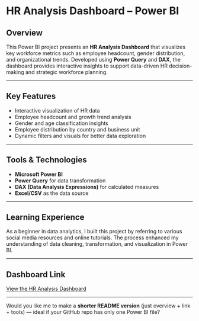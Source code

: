 

# **HR Analysis Dashboard – Power BI**

## **Overview**

This Power BI project presents an **HR Analysis Dashboard** that visualizes key workforce metrics such as employee headcount, gender distribution, and organizational trends. Developed using **Power Query** and **DAX**, the dashboard provides interactive insights to support data-driven HR decision-making and strategic workforce planning.

---

## **Key Features**

* Interactive visualization of HR data
* Employee headcount and growth trend analysis
* Gender and age classification insights
* Employee distribution by country and business unit
* Dynamic filters and visuals for better data exploration

---

## **Tools & Technologies**

* **Microsoft Power BI**
* **Power Query** for data transformation
* **DAX (Data Analysis Expressions)** for calculated measures
* **Excel/CSV** as the data source

---

## **Learning Experience**

As a beginner in data analytics, I built this project by referring to various social media resources and online tutorials. The process enhanced my understanding of data cleaning, transformation, and visualization in Power BI.

---

## **Dashboard Link**

[View the HR Analysis Dashboard](https://app.powerbi.com/groups/me/reports/a87c176c-e14f-4375-8033-0e8ee1e6fad1/8c31987c6bd05b0e4270?experience=power-bi)

---


Would you like me to make a **shorter README version** (just overview + link + tools) — ideal if your GitHub repo has only one Power BI file?
